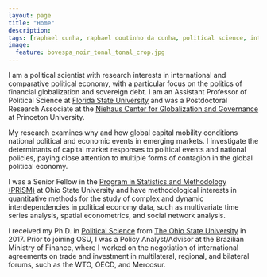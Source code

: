 ```yaml
---
layout: page
title: "Home"
description:
tags: [raphael cunha, raphael coutinho da cunha, political science, international political economy, political economy, finance, financial markets, globalization, contagion, interdependence, political methodology]
image:
  feature: bovespa_noir_tonal_tonal_crop.jpg
---
```




I am a political scientist with research interests in international and comparative political economy, with a particular focus on the politics of financial globalization and sovereign debt. I am an Assistant Professor of Political Science at <a href="http://coss.fsu.edu/polisci/home" target="_blank">Florida State University</a> and was a Postdoctoral Research Associate at the <a href="http://ncgg-new.princeton.edu/" target="_blank">Niehaus Center for Globalization and Governance</a> at Princeton University.

My research examines why and how global capital mobility conditions national political and economic events in emerging markets. I investigate the determinants of capital market responses to political events and national policies, paying close attention to multiple forms of contagion in the global political economy.

<!--- I analyze contagion dynamics from domestic to international investors in capital market reactions to politics, diffusion processes in governments' decisions to default on sovereign debt, as well as contagion in market assessments of government creditworthiness induced by investors' use of decision heuristics. --->

I was a Senior Fellow in the <a href="https://polisci.osu.edu/research/prism" target="_blank">Program in Statistics and Methodology (PRISM)</a> at Ohio State University and have methodological interests in quantitative methods for the study of complex and dynamic interdependencies in political economy data, such as multivariate time series analysis, spatial econometrics, and social network analysis.

I received my Ph.D. in <a href="http://www.polisci.osu.edu" target="_blank">Political Science</a> from <a href="http://www.osu.edu" target="_blank">The Ohio State University</a> in 2017. Prior to joining OSU, I was a Policy Analyst/Advisor at the Brazilian Ministry of Finance, where I worked on the negotiation of international agreements on trade and investment in multilateral, regional, and bilateral forums, such as the WTO, OECD, and Mercosur.
